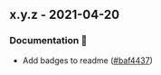 
<a name="x.y.z"></a>
## x.y.z - 2021-04-20
### Documentation 📖
- Add badges to readme ([#baf4437](https://github.com/edgexfoundry/edgex-taf-pipelines/commits/baf4437))

[Unreleased]: https://github.com/edgexfoundry/edgex-taf-pipelines/compare/x.y.z...HEAD
